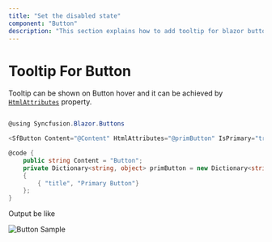 ```yaml
---
title: "Set the disabled state"
component: "Button"
description: "This section explains how to add tooltip for blazor button."
---
```


# Tooltip For Button

Tooltip can be shown on Button hover and it can be achieved by [`HtmlAttributes`](https://help.syncfusion.com/cr/blazor/Syncfusion.Blazor.Buttons.SfButton.html) property.

```csharp

@using Syncfusion.Blazor.Buttons

<SfButton Content="@Content" HtmlAttributes="@primButton" IsPrimary="true"></SfButton>

@code {
    public string Content = "Button";
    private Dictionary<string, object> primButton = new Dictionary<string, object>()
    {
        { "title", "Primary Button"}
    };
}

```

  Output be like

![Button Sample](./../images/tooltip.png)